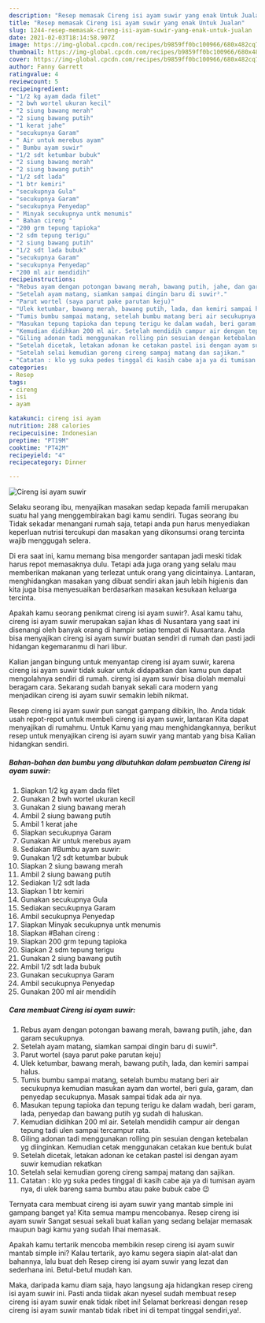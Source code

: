 ```yaml
---
description: "Resep memasak Cireng isi ayam suwir yang enak Untuk Jualan"
title: "Resep memasak Cireng isi ayam suwir yang enak Untuk Jualan"
slug: 1244-resep-memasak-cireng-isi-ayam-suwir-yang-enak-untuk-jualan
date: 2021-02-03T18:14:58.907Z
image: https://img-global.cpcdn.com/recipes/b9859ff0bc100966/680x482cq70/cireng-isi-ayam-suwir-foto-resep-utama.jpg
thumbnail: https://img-global.cpcdn.com/recipes/b9859ff0bc100966/680x482cq70/cireng-isi-ayam-suwir-foto-resep-utama.jpg
cover: https://img-global.cpcdn.com/recipes/b9859ff0bc100966/680x482cq70/cireng-isi-ayam-suwir-foto-resep-utama.jpg
author: Fanny Garrett
ratingvalue: 4
reviewcount: 5
recipeingredient:
- "1/2 kg ayam dada filet"
- "2 bwh wortel ukuran kecil"
- "2 siung bawang merah"
- "2 siung bawang putih"
- "1 kerat jahe"
- "secukupnya Garam"
- " Air untuk merebus ayam"
- " Bumbu ayam suwir"
- "1/2 sdt ketumbar bubuk"
- "2 siung bawang merah"
- "2 siung bawang putih"
- "1/2 sdt lada"
- "1 btr kemiri"
- "secukupnya Gula"
- "secukupnya Garam"
- "secukupnya Penyedap"
- " Minyak secukupnya untk menumis"
- " Bahan cireng "
- "200 grm tepung tapioka"
- "2 sdm tepung terigu"
- "2 siung bawang putih"
- "1/2 sdt lada bubuk"
- "secukupnya Garam"
- "secukupnya Penyedap"
- "200 ml air mendidih"
recipeinstructions:
- "Rebus ayam dengan potongan bawang merah, bawang putih, jahe, dan garam secukupnya."
- "Setelah ayam matang, siamkan sampai dingin baru di suwir²."
- "Parut wortel (saya parut pake parutan keju)"
- "Ulek ketumbar, bawang merah, bawang putih, lada, dan kemiri sampai halus."
- "Tumis bumbu sampai matang, setelah bumbu matang beri air secukupnya kemudian masukan ayam dan wortel, beri gula, garam, dan penyedap secukupnya. Masak sampai tidak ada air nya."
- "Masukan tepung tapioka dan tepung terigu ke dalam wadah, beri garam, lada, penyedap dan bawang putih yg sudah di haluskan."
- "Kemudian didihkan 200 ml air. Setelah mendidih campur air dengan tepung tadi ulen sampai tercampur rata."
- "Giling adonan tadi menggunakan rolling pin sesuian dengan ketebalan yg diinginkan. Kemudian cetak menggunakan cetakan kue bentuk bulat"
- "Setelah dicetak, letakan adonan ke cetakan pastel isi dengan ayam suwir kemudian rekatkan"
- "Setelah selai kemudian goreng cireng sampaj matang dan sajikan."
- "Catatan : klo yg suka pedes tinggal di kasih cabe aja ya di tumisan ayam nya, di ulek bareng sama bumbu atau pake bubuk cabe 😉"
categories:
- Resep
tags:
- cireng
- isi
- ayam

katakunci: cireng isi ayam 
nutrition: 288 calories
recipecuisine: Indonesian
preptime: "PT19M"
cooktime: "PT42M"
recipeyield: "4"
recipecategory: Dinner

---
```



![Cireng isi ayam suwir](https://img-global.cpcdn.com/recipes/b9859ff0bc100966/680x482cq70/cireng-isi-ayam-suwir-foto-resep-utama.jpg)

Selaku seorang ibu, menyajikan masakan sedap kepada famili merupakan suatu hal yang menggembirakan bagi kamu sendiri. Tugas seorang ibu Tidak sekadar menangani rumah saja, tetapi anda pun harus menyediakan keperluan nutrisi tercukupi dan masakan yang dikonsumsi orang tercinta wajib menggugah selera.

Di era  saat ini, kamu memang bisa mengorder santapan jadi meski tidak harus repot memasaknya dulu. Tetapi ada juga orang yang selalu mau memberikan makanan yang terlezat untuk orang yang dicintainya. Lantaran, menghidangkan masakan yang dibuat sendiri akan jauh lebih higienis dan kita juga bisa menyesuaikan berdasarkan masakan kesukaan keluarga tercinta. 



Apakah kamu seorang penikmat cireng isi ayam suwir?. Asal kamu tahu, cireng isi ayam suwir merupakan sajian khas di Nusantara yang saat ini disenangi oleh banyak orang di hampir setiap tempat di Nusantara. Anda bisa menyajikan cireng isi ayam suwir buatan sendiri di rumah dan pasti jadi hidangan kegemaranmu di hari libur.

Kalian jangan bingung untuk menyantap cireng isi ayam suwir, karena cireng isi ayam suwir tidak sukar untuk didapatkan dan kamu pun dapat mengolahnya sendiri di rumah. cireng isi ayam suwir bisa diolah memalui beragam cara. Sekarang sudah banyak sekali cara modern yang menjadikan cireng isi ayam suwir semakin lebih nikmat.

Resep cireng isi ayam suwir pun sangat gampang dibikin, lho. Anda tidak usah repot-repot untuk membeli cireng isi ayam suwir, lantaran Kita dapat menyajikan di rumahmu. Untuk Kamu yang mau menghidangkannya, berikut resep untuk menyajikan cireng isi ayam suwir yang mantab yang bisa Kalian hidangkan sendiri.

<!--inarticleads1-->

##### Bahan-bahan dan bumbu yang dibutuhkan dalam pembuatan Cireng isi ayam suwir:

1. Siapkan 1/2 kg ayam dada filet
1. Gunakan 2 bwh wortel ukuran kecil
1. Gunakan 2 siung bawang merah
1. Ambil 2 siung bawang putih
1. Ambil 1 kerat jahe
1. Siapkan secukupnya Garam
1. Gunakan  Air untuk merebus ayam
1. Sediakan  #Bumbu ayam suwir:
1. Gunakan 1/2 sdt ketumbar bubuk
1. Siapkan 2 siung bawang merah
1. Ambil 2 siung bawang putih
1. Sediakan 1/2 sdt lada
1. Siapkan 1 btr kemiri
1. Gunakan secukupnya Gula
1. Sediakan secukupnya Garam
1. Ambil secukupnya Penyedap
1. Siapkan  Minyak secukupnya untk menumis
1. Siapkan  #Bahan cireng :
1. Siapkan 200 grm tepung tapioka
1. Siapkan 2 sdm tepung terigu
1. Gunakan 2 siung bawang putih
1. Ambil 1/2 sdt lada bubuk
1. Gunakan secukupnya Garam
1. Ambil secukupnya Penyedap
1. Gunakan 200 ml air mendidih




<!--inarticleads2-->

##### Cara membuat Cireng isi ayam suwir:

1. Rebus ayam dengan potongan bawang merah, bawang putih, jahe, dan garam secukupnya.
1. Setelah ayam matang, siamkan sampai dingin baru di suwir².
1. Parut wortel (saya parut pake parutan keju)
1. Ulek ketumbar, bawang merah, bawang putih, lada, dan kemiri sampai halus.
1. Tumis bumbu sampai matang, setelah bumbu matang beri air secukupnya kemudian masukan ayam dan wortel, beri gula, garam, dan penyedap secukupnya. Masak sampai tidak ada air nya.
1. Masukan tepung tapioka dan tepung terigu ke dalam wadah, beri garam, lada, penyedap dan bawang putih yg sudah di haluskan.
1. Kemudian didihkan 200 ml air. Setelah mendidih campur air dengan tepung tadi ulen sampai tercampur rata.
1. Giling adonan tadi menggunakan rolling pin sesuian dengan ketebalan yg diinginkan. Kemudian cetak menggunakan cetakan kue bentuk bulat
1. Setelah dicetak, letakan adonan ke cetakan pastel isi dengan ayam suwir kemudian rekatkan
1. Setelah selai kemudian goreng cireng sampaj matang dan sajikan.
1. Catatan : klo yg suka pedes tinggal di kasih cabe aja ya di tumisan ayam nya, di ulek bareng sama bumbu atau pake bubuk cabe 😉




Ternyata cara membuat cireng isi ayam suwir yang mantab simple ini gampang banget ya! Kita semua mampu mencobanya. Resep cireng isi ayam suwir Sangat sesuai sekali buat kalian yang sedang belajar memasak maupun bagi kamu yang sudah lihai memasak.

Apakah kamu tertarik mencoba membikin resep cireng isi ayam suwir mantab simple ini? Kalau tertarik, ayo kamu segera siapin alat-alat dan bahannya, lalu buat deh Resep cireng isi ayam suwir yang lezat dan sederhana ini. Betul-betul mudah kan. 

Maka, daripada kamu diam saja, hayo langsung aja hidangkan resep cireng isi ayam suwir ini. Pasti anda tiidak akan nyesel sudah membuat resep cireng isi ayam suwir enak tidak ribet ini! Selamat berkreasi dengan resep cireng isi ayam suwir mantab tidak ribet ini di tempat tinggal sendiri,ya!.

